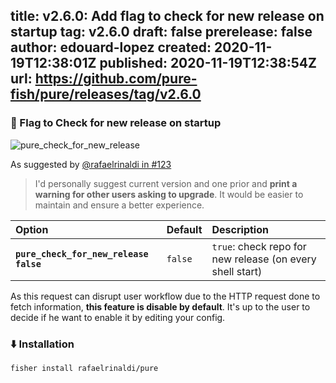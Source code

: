 title:	v2.6.0: Add flag to check for new release on startup
tag:	v2.6.0
draft:	false
prerelease:	false
author:	edouard-lopez
created:	2020-11-19T12:38:01Z
published:	2020-11-19T12:38:54Z
url:	https://github.com/pure-fish/pure/releases/tag/v2.6.0
--
### :bell:  Flag to Check for new release on startup

![pure_check_for_new_release](https://user-images.githubusercontent.com/1212392/99608817-f39d1980-2a0e-11eb-8fd1-65cad4bd7342.gif)


As suggested by [@rafaelrinaldi in #123](https://github.com/rafaelrinaldi/pure/issues/123#issuecomment-453794127)
> I'd personally suggest current version and one prior and **print a warning for other users asking to upgrade**. It would be easier to maintain and ensure a better experience.


| Option                                         | Default | Description                                                                                     |
| :--------------------------------------------- | :------ | :---------------------------------------------------------------------------------------------- |
| **`pure_check_for_new_release false`**         | `false`  | `true`: check repo for new release (on every shell start)

As this request can disrupt user workflow due to the HTTP request done to fetch information, **this feature is disable by default**. It's up to the user to decide if he want to enable it by editing your config.

### :arrow_down: Installation

    fisher install rafaelrinaldi/pure
